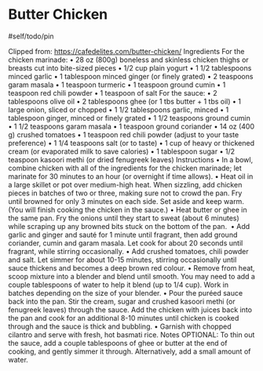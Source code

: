 # Butter Chicken

#self/todo/pin

Clipped from: https://cafedelites.com/butter-chicken/
Ingredients
For the chicken marinade:
    • 28 oz (800g) boneless and skinless chicken thighs or breasts cut into bite-sized pieces
    • 1/2 cup plain yogurt
    • 1 1/2 tablespoons minced garlic
    • 1 tablespoon minced ginger (or finely grated)
    • 2 teaspoons garam masala
    • 1 teaspoon turmeric
    • 1 teaspoon ground cumin
    • 1 teaspoon red chili powder
    • 1 teaspoon of salt
For the sauce:
    • 2 tablespoons olive oil
    • 2 tablespoons ghee (or 1 tbs butter + 1 tbs oil)
    • 1 large onion, sliced or chopped
    • 1 1/2 tablespoons garlic, minced
    • 1 tablespoon ginger, minced or finely grated
    • 1 1/2 teaspoons ground cumin
    • 1 1/2 teaspoons garam masala
    • 1 teaspoon ground coriander
    • 14 oz (400 g) crushed tomatoes
    • 1 teaspoon red chili powder (adjust to your taste preference)
    • 1 1/4 teaspoons salt (or to taste)
    • 1 cup of heavy or thickened cream (or evaporated milk to save calories)
    • 1 tablespoon sugar
    • 1/2 teaspoon kasoori methi (or dried fenugreek leaves)
Instructions
    • In a bowl, combine chicken with all of the ingredients for the chicken marinade; let marinate for 30 minutes to an hour (or overnight if time allows).
    • Heat oil in a large skillet or pot over medium-high heat. When sizzling, add chicken pieces in batches of two or three, making sure not to crowd the pan. Fry until browned for only 3 minutes on each side. Set aside and keep warm. (You will finish cooking the chicken in the sauce.)
    • Heat butter or ghee in the same pan. Fry the onions until they start to sweat (about 6 minutes) while scraping up any browned bits stuck on the bottom of the pan. 
    • Add garlic and ginger and sauté for 1 minute until fragrant, then add ground coriander, cumin and garam masala. Let cook for about 20 seconds until fragrant, while stirring occasionally.
    • Add crushed tomatoes, chili powder and salt. Let simmer for about 10-15 minutes, stirring occasionally until sauce thickens and becomes a deep brown red colour.
    • Remove from heat, scoop mixture into a blender and blend until smooth. You may need to add a couple tablespoons of water to help it blend (up to 1/4 cup). Work in batches depending on the size of your blender.
    • Pour the puréed sauce back into the pan. Stir the cream, sugar and crushed kasoori methi (or fenugreek leaves) through the sauce. Add the chicken with juices back into the pan and cook for an additional 8-10 minutes until chicken is cooked through and the sauce is thick and bubbling.
    • Garnish with chopped cilantro and serve with fresh, hot basmati rice.
Notes
OPTIONAL: To thin out the sauce, add a couple tablespoons of ghee or butter at the end of cooking, and gently simmer it through. Alternatively, add a small amount of water.
